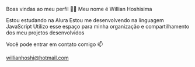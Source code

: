 Boas vindas ao meu perfil 💙💙
Meu nome é Willian Hoshisima

Estou estudando na Alura
Estou me desenvolvendo na linguagem JavaScript
Utilizo esse espaço para minha organização e compartilhamento dos meu projetos desenvolvidos

Você pode entrar em contato comigo 📫

willianhoshi@hotmail.com

